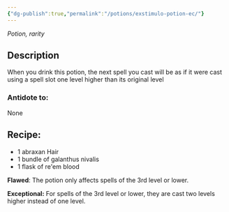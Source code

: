 ```yaml
---
{"dg-publish":true,"permalink":"/potions/exstimulo-potion-ec/"}
---
```


*Potion, rarity* 

## Description

When you drink this potion, the next spell you cast will be as if it were cast using a spell slot one level higher than its original level

### Antidote to: 
None

## Recipe:

- 1 abraxan Hair
- 1 bundle of galanthus nivalis
- 1 flask of re'em blood

**Flawed**:
The potion only affects spells of the 3rd level or lower.

**Exceptional:** 
For spells of the 3rd level or lower, they are cast two levels higher instead of one level.